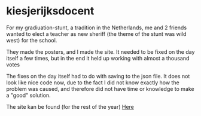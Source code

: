 # kiesjerijksdocent
For my gradiuation-stunt, a tradition in the Netherlands, me and 2 friends wanted to elect a teacher as new sheriff (the theme of the stunt was wild west) for the school. 

They made the posters, and I made the site. It needed to be fixed on the day itself a few times, but in the end it held up working with almost a thousand votes

The fixes on the day itself had to do with saving to the json file. It does not look like nice code now, due to the fact I did not know exactly how the problem was caused, and therefore did not have time or knowledge to make a "good" solution.

The site kan be found (for the rest of the year) [Here](http://kiesjerijksdocent.nl)
